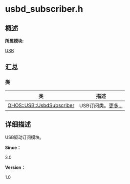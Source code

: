 # usbd_subscriber.h


## **概述**

**所属模块:**

[USB](_u_s_b.md)


## **汇总**


### 类

  | 类 | 描述 | 
| -------- | -------- |
| [OHOS::USB::UsbdSubscriber](_o_h_o_s_1_1_u_s_b_1_1_usbd_subscriber.md) | USB订阅类。[更多...](_o_h_o_s_1_1_u_s_b_1_1_usbd_subscriber.md) | 


## **详细描述**

USB驱动订阅模块。

**Since：**

3.0

**Version：**

1.0
